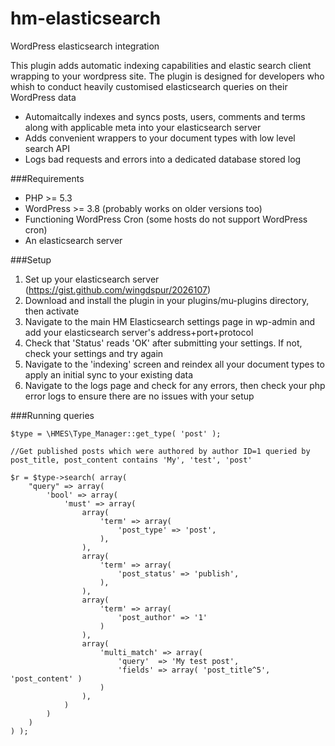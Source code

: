 hm-elasticsearch
================

WordPress elasticsearch integration

This plugin adds automatic indexing capabilities and elastic search client wrapping to your wordpress site. The plugin is designed for developers who whish to conduct heavily customised elasticsearch queries on their WordPress data

- Automaitcally indexes and syncs posts, users, comments and terms along with applicable meta into your elasticsearch server
- Adds convenient wrappers to your document types with low level search API
- Logs bad requests and errors into a dedicated database stored log

###Requirements

- PHP >= 5.3
- WordPress >= 3.8 (probably works on older versions too)
- Functioning WordPress Cron (some hosts do not support WordPress cron)
- An elasticsearch server

###Setup

1. Set up your elasticsearch server (https://gist.github.com/wingdspur/2026107)
2. Download and install the plugin in your plugins/mu-plugins directory, then activate
3. Navigate to the main HM Elasticsearch settings page in wp-admin and add your elasticsearch server's address+port+protocol
4. Check that 'Status' reads 'OK' after submitting your settings. If not, check your settings and try again
5. Navigate to the 'indexing' screen and reindex all your document types to apply an initial sync to your existing data
6. Navigate to the logs page and check for any errors, then check your php error logs to ensure there are no issues with your setup

###Running queries

```
$type = \HMES\Type_Manager::get_type( 'post' );

//Get published posts which were authored by author ID=1 queried by post_title, post_content contains 'My', 'test', 'post'

$r = $type->search( array(
	"query" => array(
		'bool' => array(
			'must' => array(
				array(
					'term' => array(
						'post_type' => 'post',
					),
				),
				array(
					'term' => array(
						'post_status' => 'publish',
					),
				),
				array(
					'term' => array(
						'post_author' => '1'
					)
				),
				array(
					'multi_match' => array(
						'query'  => 'My test post',
						'fields' => array( 'post_title^5', 'post_content' )
					)
				),
			)
		)
	)
) );
```

